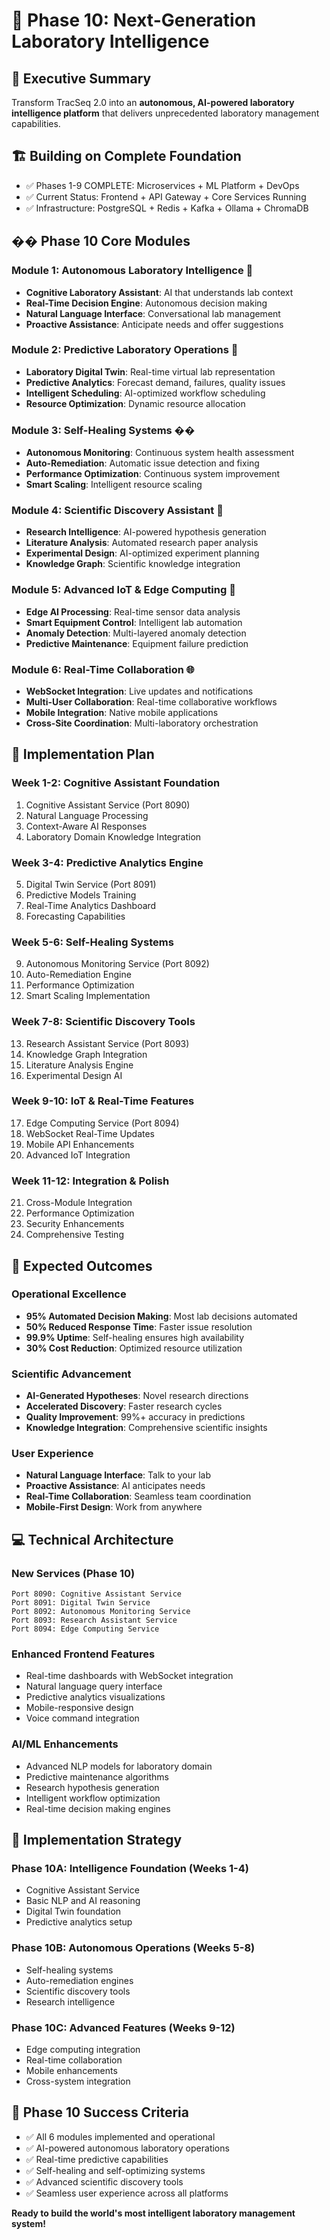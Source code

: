 # 🧠 Phase 10: Next-Generation Laboratory Intelligence

## 🎯 **Executive Summary**
Transform TracSeq 2.0 into an **autonomous, AI-powered laboratory intelligence platform** that delivers unprecedented laboratory management capabilities.

## 🏗️ **Building on Complete Foundation**
- ✅ Phases 1-9 COMPLETE: Microservices + ML Platform + DevOps
- ✅ Current Status: Frontend + API Gateway + Core Services Running
- ✅ Infrastructure: PostgreSQL + Redis + Kafka + Ollama + ChromaDB

## �� **Phase 10 Core Modules**

### **Module 1: Autonomous Laboratory Intelligence** 🤖
- **Cognitive Laboratory Assistant**: AI that understands lab context
- **Real-Time Decision Engine**: Autonomous decision making
- **Natural Language Interface**: Conversational lab management
- **Proactive Assistance**: Anticipate needs and offer suggestions

### **Module 2: Predictive Laboratory Operations** 🔮
- **Laboratory Digital Twin**: Real-time virtual lab representation
- **Predictive Analytics**: Forecast demand, failures, quality issues
- **Intelligent Scheduling**: AI-optimized workflow scheduling
- **Resource Optimization**: Dynamic resource allocation

### **Module 3: Self-Healing Systems** ��️
- **Autonomous Monitoring**: Continuous system health assessment
- **Auto-Remediation**: Automatic issue detection and fixing
- **Performance Optimization**: Continuous system improvement
- **Smart Scaling**: Intelligent resource scaling

### **Module 4: Scientific Discovery Assistant** 🔬
- **Research Intelligence**: AI-powered hypothesis generation
- **Literature Analysis**: Automated research paper analysis
- **Experimental Design**: AI-optimized experiment planning
- **Knowledge Graph**: Scientific knowledge integration

### **Module 5: Advanced IoT & Edge Computing** 📡
- **Edge AI Processing**: Real-time sensor data analysis
- **Smart Equipment Control**: Intelligent lab automation
- **Anomaly Detection**: Multi-layered anomaly detection
- **Predictive Maintenance**: Equipment failure prediction

### **Module 6: Real-Time Collaboration** 🌐
- **WebSocket Integration**: Live updates and notifications
- **Multi-User Collaboration**: Real-time collaborative workflows
- **Mobile Integration**: Native mobile applications
- **Cross-Site Coordination**: Multi-laboratory orchestration

## 🚀 **Implementation Plan**

### **Week 1-2: Cognitive Assistant Foundation**
1. Cognitive Assistant Service (Port 8090)
2. Natural Language Processing
3. Context-Aware AI Responses
4. Laboratory Domain Knowledge Integration

### **Week 3-4: Predictive Analytics Engine**
5. Digital Twin Service (Port 8091)
6. Predictive Models Training
7. Real-Time Analytics Dashboard
8. Forecasting Capabilities

### **Week 5-6: Self-Healing Systems**
9. Autonomous Monitoring Service (Port 8092)
10. Auto-Remediation Engine
11. Performance Optimization
12. Smart Scaling Implementation

### **Week 7-8: Scientific Discovery Tools**
13. Research Assistant Service (Port 8093)
14. Knowledge Graph Integration
15. Literature Analysis Engine
16. Experimental Design AI

### **Week 9-10: IoT & Real-Time Features**
17. Edge Computing Service (Port 8094)
18. WebSocket Real-Time Updates
19. Mobile API Enhancements
20. Advanced IoT Integration

### **Week 11-12: Integration & Polish**
21. Cross-Module Integration
22. Performance Optimization
23. Security Enhancements
24. Comprehensive Testing

## 🎯 **Expected Outcomes**

### **Operational Excellence**
- **95% Automated Decision Making**: Most lab decisions automated
- **50% Reduced Response Time**: Faster issue resolution
- **99.9% Uptime**: Self-healing ensures high availability
- **30% Cost Reduction**: Optimized resource utilization

### **Scientific Advancement**
- **AI-Generated Hypotheses**: Novel research directions
- **Accelerated Discovery**: Faster research cycles
- **Quality Improvement**: 99%+ accuracy in predictions
- **Knowledge Integration**: Comprehensive scientific insights

### **User Experience**
- **Natural Language Interface**: Talk to your lab
- **Proactive Assistance**: AI anticipates needs
- **Real-Time Collaboration**: Seamless team coordination
- **Mobile-First Design**: Work from anywhere

## 💻 **Technical Architecture**

### **New Services (Phase 10)**
```
Port 8090: Cognitive Assistant Service
Port 8091: Digital Twin Service  
Port 8092: Autonomous Monitoring Service
Port 8093: Research Assistant Service
Port 8094: Edge Computing Service
```

### **Enhanced Frontend Features**
- Real-time dashboards with WebSocket integration
- Natural language query interface
- Predictive analytics visualizations
- Mobile-responsive design
- Voice command integration

### **AI/ML Enhancements**
- Advanced NLP models for laboratory domain
- Predictive maintenance algorithms
- Research hypothesis generation
- Intelligent workflow optimization
- Real-time decision making engines

## 🔧 **Implementation Strategy**

### **Phase 10A: Intelligence Foundation (Weeks 1-4)**
- Cognitive Assistant Service
- Basic NLP and AI reasoning
- Digital Twin foundation
- Predictive analytics setup

### **Phase 10B: Autonomous Operations (Weeks 5-8)**
- Self-healing systems
- Auto-remediation engines
- Scientific discovery tools
- Research intelligence

### **Phase 10C: Advanced Features (Weeks 9-12)**
- Edge computing integration
- Real-time collaboration
- Mobile enhancements
- Cross-system integration

## 🎉 **Phase 10 Success Criteria**
- ✅ All 6 modules implemented and operational
- ✅ AI-powered autonomous laboratory operations
- ✅ Real-time predictive capabilities
- ✅ Self-healing and self-optimizing systems
- ✅ Advanced scientific discovery tools
- ✅ Seamless user experience across all platforms

**Ready to build the world's most intelligent laboratory management system!**
